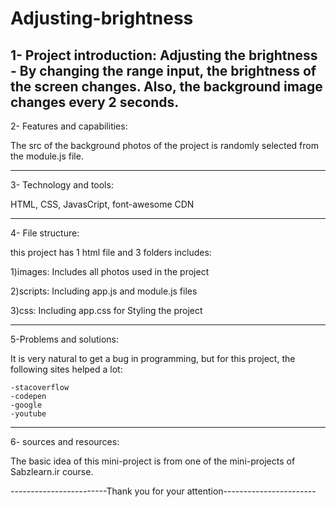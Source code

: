 # Adjusting-brightness

1- Project introduction: Adjusting the brightness - By changing the range input, the brightness of the screen changes. Also, the background image changes every 2 seconds.
-------------------------------------------------------------------
2- Features and capabilities:

The src of the background photos of the project is randomly selected from the module.js file.

-------------------------------------------------------------------
3- Technology and tools:

HTML, CSS, JavasCript, font-awesome CDN

-------------------------------------------------------------------
4- File structure:

this project has 1 html file and 3 folders includes:

1)images: Includes all photos used in the project

2)scripts: Including app.js and module.js files

3)css: Including app.css for Styling the project

-------------------------------------------------------------------
5-Problems and solutions:

It is very natural to get a bug in programming, but for this project, the following sites helped a lot:

	-stacoverflow 
	-codepen
	-google
	-youtube

-------------------------------------------------------------------
6- sources and resources:

The basic idea of this mini-project is from one of the mini-projects of Sabzlearn.ir course.

------------------------Thank you for your attention-----------------------
